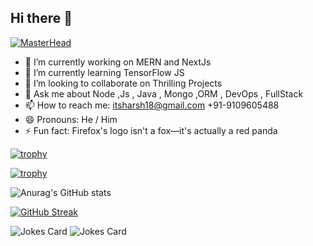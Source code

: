 ## Hi there 👋
  [![MasterHead](https://i.ibb.co/93JX3gy/banner.png)](https://github.com/itsharsh18)

- 🔭 I’m currently working on MERN and NextJs 
- 🌱 I’m currently learning TensorFlow JS
- 👯 I’m looking to collaborate on Thrilling Projects 
- 💬 Ask me about Node ,Js , Java , Mongo ,ORM , DevOps , FullStack
- 📫 How to reach me: itsharsh18@gmail.com 
                        +91-9109605488
- 😄 Pronouns: He / Him
- ⚡ Fun fact: Firefox's logo isn't a fox—it's actually a red panda

[![trophy](https://github-profile-trophy.vercel.app/?username=itsharsh18)](https://github.com/ryo-ma/github-profile-trophy)

[![trophy](https://github-profile-trophy.vercel.app/?username=itsharsh18&theme=onedark)](https://github.com/ryo-ma/github-profile-trophy)

![Anurag's GitHub stats](https://github-readme-stats.vercel.app/api?username=itsharsh18&show_icons=true&theme=radical)

[![GitHub Streak](https://github-readme-streak-stats.herokuapp.com/?user=DenverCoder1)](https://git.io/streak-stats)

<!-- Markdown -->

![Jokes Card](https://readme-jokes.vercel.app/api)
![Jokes Card](https://readme-jokes.vercel.app/api)

